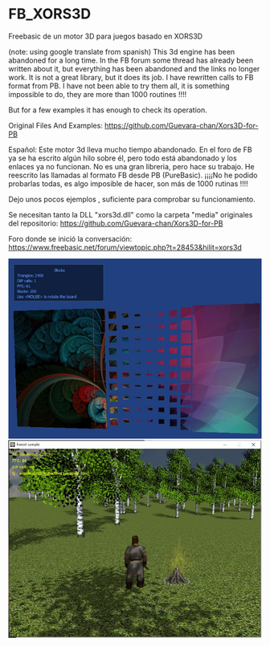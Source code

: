 # FB_XORS3D
Freebasic de un motor 3D para juegos basado en XORS3D

(note: using google translate from spanish)
This 3d engine has been abandoned for a long time. In the FB forum some thread has already been written about it, but everything has been abandoned and the links no longer work.
It is not a great library, but it does its job. I have rewritten calls to FB format from PB. I have not been able to try them all, it is something impossible to do, they are more than 1000 routines !!!!

But for a few examples it has enough to check its operation.

Original Files And Examples:
https://github.com/Guevara-chan/Xors3D-for-PB


Español:
Este motor 3d lleva mucho tiempo abandonado. En el foro de FB ya se ha escrito algún hilo sobre él, pero todo está abandonado y los enlaces ya no funcionan.
No es una gran libreria, pero hace su trabajo. He reescrito las llamadas al formato FB desde PB (PureBasic). ¡¡¡¡No he podido probarlas todas, es algo imposible de hacer, son más de 1000 rutinas !!!!

Dejo unos pocos ejemplos , suficiente para comprobar su funcionamiento.

Se necesitan tanto la DLL "xors3d.dll" como la carpeta "media" originales del repositorio:
https://github.com/Guevara-chan/Xors3D-for-PB


Foro donde se inició la conversación:
https://www.freebasic.net/forum/viewtopic.php?t=28453&hilit=xors3d

![Imagen imagen1](https://github.com/jepalza/FB_XORS3D/blob/main/xors3d_blocks.jpg)
![Imagen imagen2](https://github.com/jepalza/FB_XORS3D/blob/main/xors3d_forest.jpg)
